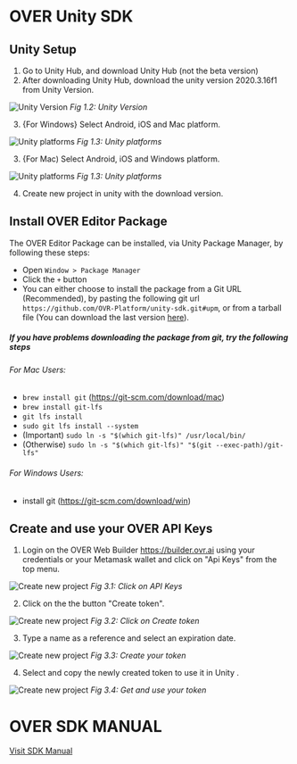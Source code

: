 # OVER Unity SDK

## Unity Setup
1. Go to Unity Hub, and download Unity Hub (not the beta version)
2. After downloading Unity Hub, download the unity version 2020.3.16f1 from Unity Version.

![Unity Version](https://assets.ovr.ai/images/github-sdk/unity-builder-tutorial-01.png)
_Fig 1.2: Unity Version_

3.	{For Windows} Select Android, iOS and Mac platform.

![Unity platforms](https://assets.ovr.ai/images/github-sdk/unity-builder-tutorial-02-1.png)
_Fig 1.3: Unity platforms_

3.	{For Mac) Select Android, iOS and Windows platform.

![Unity platforms](https://assets.ovr.ai/images/github-sdk/unity-builder-tutorial-02-2.png)
_Fig 1.3: Unity platforms_

4.	Create new project in unity with the download version.


## Install OVER Editor Package
 The OVER Editor Package can be installed, via Unity Package Manager, by following these steps:

- Open `Window > Package Manager`
- Click the `+` button
- You can either choose to install the package from a Git URL (Recommended), by pasting the following git url `https://github.com/OVR-Platform/unity-sdk.git#upm`, or from a tarball file (You can download the last version [here](https://github.com/OVR-Platform/unity-sdk/releases)).

##### If you have problems downloading the package from git, try the following steps
###### For Mac Users:
- `brew install git` (https://git-scm.com/download/mac)
- `brew install git-lfs`
- `git lfs install`
- `sudo git lfs install --system`
- (Important) `sudo ln -s "$(which git-lfs)" /usr/local/bin/`
- (Otherwise) `sudo ln -s "$(which git-lfs)" "$(git --exec-path)/git-lfs"`
###### For Windows Users:
- install git (https://git-scm.com/download/win)

## Create and use your OVER API Keys
1.	Login on the OVER Web Builder https://builder.ovr.ai using your credentials or your Metamask wallet and click on "Api Keys" from the top menu.

![Create new project](https://assets.ovr.ai/images/github-sdk/unity-builder-tutorial-03.png)
_Fig 3.1: Click on API Keys_

2. Click on the the button "Create token".

![Create new project](https://assets.ovr.ai/images/github-sdk/unity-builder-tutorial-04.png)
_Fig 3.2: Click on Create token_

3.	Type a name as a reference and select an expiration date.

![Create new project](https://assets.ovr.ai/images/github-sdk/unity-builder-tutorial-05.png)
_Fig 3.3: Create your token_

4.	Select and copy the newly created token to use it in Unity .

![Create new project](https://assets.ovr.ai/images/github-sdk/unity-builder-tutorial-06.png)
_Fig 3.4: Get and use your token_

# OVER SDK MANUAL
[Visit SDK Manual](https://docs.overthereality.ai/over-sdk-manual/
)
